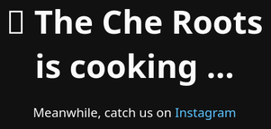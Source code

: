 <!doctype html>
<html lang="en">
<head>
  <meta charset="utf-8">
  <meta name="viewport" content="width=device-width, initial-scale=1">
  <title>The Che Roots – Coming Soon</title>

  <style>
    /* ---------  base layout  --------- */
    html,body{height:100%;margin:0;font-family:system-ui,sans-serif;color:#fafafa;background:#111}
    body{display:flex;align-items:center;justify-content:center;text-align:center;padding:2rem}

    h1{font-size:clamp(2.5rem,6vw,4rem);margin:0 0 .5em}
    p {margin:0;font-size:clamp(1rem,2.5vw,1.4rem)}
    a{color:#5cc5ff;text-decoration:none}
    a:hover{text-decoration:underline}
  </style>
</head>

<body>
  <main>
    <h1>🚧 The Che Roots is cooking …</h1>
    <p>Meanwhile, catch us on
      <a href="https://instagram.com/thecheroots"
         target="_blank" rel="noopener">Instagram</a>
    </p>
  </main>
</body>
</html>
